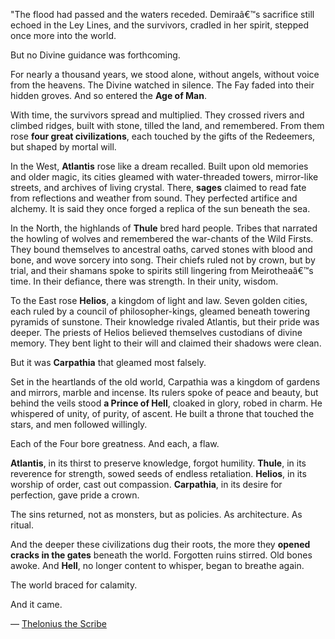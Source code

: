 "The flood had passed and the waters receded. Demiraâ€™s sacrifice still echoed in the Ley Lines, and the survivors, cradled in her spirit, stepped once more into the world.

But no Divine guidance was forthcoming.

For nearly a thousand years, we stood alone, without angels, without voice from the heavens. The Divine watched in silence. The Fay faded into their hidden groves. And so entered the **Age of Man**.

With time, the survivors spread and multiplied. They crossed rivers and climbed ridges, built with stone, tilled the land, and remembered. From them rose **four great civilizations**, each touched by the gifts of the Redeemers, but shaped by mortal will.

In the West, **Atlantis** rose like a dream recalled. Built upon old memories and older magic, its cities gleamed with water-threaded towers, mirror-like streets, and archives of living crystal. There, **sages** claimed to read fate from reflections and weather from sound. They perfected artifice and alchemy. It is said they once forged a replica of the sun beneath the sea.

In the North, the highlands of **Thule** bred hard people. Tribes that narrated the howling of wolves and remembered the war-chants of the Wild Firsts. They bound themselves to ancestral oaths, carved stones with blood and bone, and wove sorcery into song. Their chiefs ruled not by crown, but by trial, and their shamans spoke to spirits still lingering from Meirotheaâ€™s time. In their defiance, there was strength. In their unity, wisdom.

To the East rose **Helios**, a kingdom of light and law. Seven golden cities, each ruled by a council of philosopher-kings, gleamed beneath towering pyramids of sunstone. Their knowledge rivaled Atlantis, but their pride was deeper. The priests of Helios believed themselves custodians of divine memory. They bent light to their will and claimed their shadows were clean.

But it was **Carpathia** that gleamed most falsely.

Set in the heartlands of the old world, Carpathia was a kingdom of gardens and mirrors, marble and incense. Its rulers spoke of peace and beauty, but behind the veils stood **a Prince of Hell**, cloaked in glory, robed in charm. He whispered of unity, of purity, of ascent. He built a throne that touched the stars, and men followed willingly.

Each of the Four bore greatness. And each, a flaw.

**Atlantis**, in its thirst to preserve knowledge, forgot humility.
**Thule**, in its reverence for strength, sowed seeds of endless retaliation. 
**Helios**, in its worship of order, cast out compassion. 
**Carpathia**, in its desire for perfection, gave pride a crown.

The sins returned, not as monsters, but as policies. As architecture. As ritual.

And the deeper these civilizations dug their roots, the more they **opened cracks in the gates** beneath the world. Forgotten ruins stirred. Old bones awoke. And **Hell**, no longer content to whisper, began to breathe again.

The world braced for calamity.

And it came.

— [Thelonius the Scribe](lore.html?category=Known%20Figures&item=thelonius-the-scribe)
